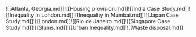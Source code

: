 ![[Atlanta, Georgia.md]]![[Housing provision.md]]![[India Case Study.md]]![[Inequality in London.md]]![[Inequality in Mumbai.md]]![[Japan Case Study.md]]![[London.md]]![[Rio de Janeiro.md]]![[Singapore Case Study.md]]![[Slums.md]]![[Urban Inequality.md]]![[Waste disposal.md]]